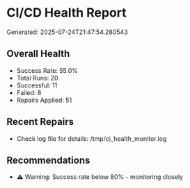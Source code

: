 # CI/CD Health Report

Generated: 2025-07-24T21:47:54.280543

## Overall Health
- Success Rate: 55.0%
- Total Runs: 20
- Successful: 11
- Failed: 8
- Repairs Applied: 51

## Recent Repairs
- Check log file for details: /tmp/ci_health_monitor.log

## Recommendations
- ⚠️ Warning: Success rate below 80% - monitoring closely
